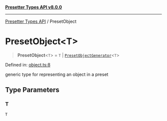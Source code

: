 [**Presetter Types API v8.0.0**](../README.md)

***

[Presetter Types API](../README.md) / PresetObject

# PresetObject\<T\>

> **PresetObject**\<`T`\> = `T` \| [`PresetObjectGenerator`](PresetObjectGenerator.md)\<`T`\>

Defined in: [object.ts:8](https://github.com/alvis/presetter/blob/master/packages/types/src/object.ts#L8)

generic type for representing an object in a preset

## Type Parameters

### T

`T`
